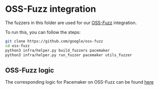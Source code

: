 # OSS-Fuzz integration

The fuzzers in this folder are used for our [OSS-Fuzz](https://github.com/google/oss-fuzz)
integration.

To run this, you can follow the steps:

```sh
git clone https://github.com/google/oss-fuzz
cd oss-fuzz
python3 infra/helper.py build_fuzzers pacemaker
python3 infra/helper.py run_fuzzer pacemaker utils_fuzzer
```


## OSS-Fuzz logic

The corresponding logic for Pacemaker on OSS-Fuzz can be found [here](https://github.com/google/oss-fuzz/tree/master/projects/pacemaker)
